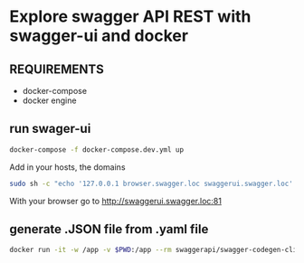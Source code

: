 # Explore swagger API REST with swagger-ui and docker

## REQUIREMENTS
 - docker-compose
 - docker engine

## run swager-ui
```bash
docker-compose -f docker-compose.dev.yml up
```

Add in your hosts, the domains
```bash
sudo sh -c "echo '127.0.0.1 browser.swagger.loc swaggerui.swagger.loc' >> /etc/hosts"
```

With your browser go to http://swaggerui.swagger.loc:81

## generate .JSON file from .yaml file
```bash
docker run -it -w /app -v $PWD:/app --rm swaggerapi/swagger-codegen-cli generate -i public/tiptv/swagger.yaml -l swagger
```
